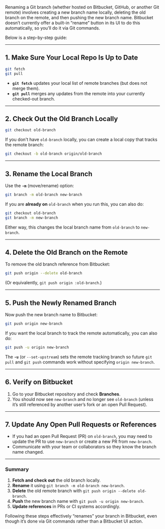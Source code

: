 Renaming a Git branch (whether hosted on Bitbucket, GitHub, or another Git remote) involves creating a new branch name locally, deleting the old branch on the remote, and then pushing the new branch name. Bitbucket doesn’t currently offer a built-in “rename” button in its UI to do this automatically, so you’ll do it via Git commands.

Below is a step-by-step guide:

---

## 1. Make Sure Your Local Repo Is Up to Date

```bash
git fetch
git pull
```
- **`git fetch`** updates your local list of remote branches (but does not merge them).
- **`git pull`** merges any updates from the remote into your currently checked-out branch.

---

## 2. Check Out the Old Branch Locally

```bash
git checkout old-branch
```
If you don't have `old-branch` locally, you can create a local copy that tracks the remote branch:
```bash
git checkout -b old-branch origin/old-branch
```

---

## 3. Rename the Local Branch

Use the **`-m`** (move/rename) option:
```bash
git branch -m old-branch new-branch
```

If you are **already on** `old-branch` when you run this, you can also do:
```bash
git checkout old-branch
git branch -m new-branch
```
Either way, this changes the local branch name from `old-branch` to `new-branch`.

---

## 4. Delete the Old Branch on the Remote

To remove the old branch reference from Bitbucket:
```bash
git push origin --delete old-branch
```
(Or equivalently, `git push origin :old-branch`.)

---

## 5. Push the Newly Renamed Branch

Now push the new branch name to Bitbucket:
```bash
git push origin new-branch
```

If you want the local branch to track the remote automatically, you can also do:
```bash
git push -u origin new-branch
```
The **`-u`** (or `--set-upstream`) sets the remote tracking branch so future `git pull` and `git push` commands work without specifying `origin new-branch`.

---

## 6. Verify on Bitbucket

1. Go to your Bitbucket repository and check **Branches**.
2. You should now see `new-branch` and no longer see `old-branch` (unless it’s still referenced by another user’s fork or an open Pull Request).

---

## 7. Update Any Open Pull Requests or References

- If you had an open Pull Request (PR) on `old-branch`, you may need to update the PR to use `new-branch` or create a new PR from `new-branch`.  
- Communicate with your team or collaborators so they know the branch name changed.

---

### Summary

1. **Fetch and check out** the old branch locally.  
2. **Rename** it using `git branch -m old-branch new-branch`.  
3. **Delete** the old remote branch with `git push origin --delete old-branch`.  
4. **Push** the new branch name with `git push -u origin new-branch`.  
5. **Update references** in PRs or CI systems accordingly.

Following these steps effectively “renames” your branch in Bitbucket, even though it’s done via Git commands rather than a Bitbucket UI action.